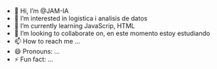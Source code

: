 - 👋 Hi, I’m @JAM-IA
- 👀 I’m interested in logistica i analisis de datos
- 🌱 I’m currently learning JavaScrip, HTML
- 💞️ I’m looking to collaborate on, en este momento estoy estudiando
- 📫 How to reach me ...
- 😄 Pronouns: ...
- ⚡ Fun fact: ...

<!---
JAM-IA/JAM-IA is a ✨ special ✨ repository because its `README.md` (this file) appears on your GitHub profile.
You can click the Preview link to take a look at your changes.
--->
